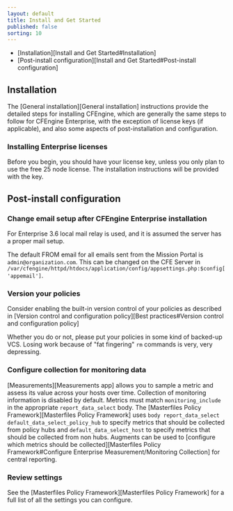 ```yaml
---
layout: default
title: Install and Get Started
published: false
sorting: 10
---
```


<!--
Delete  "Enterprise Install and Get Started"
https://docs.google.com/document/d/1CeRR8cuMtrrr0X27gzVzP2ndiU0HuHvo7dJT2vIWfp0/edit#heading=h.978wiks7ber1
-->


* [Installation][Install and Get Started#Installation]
* [Post-install configuration][Install and Get Started#Post-install configuration]

## Installation

The [General installation][General installation] instructions provide the detailed steps for installing CFEngine, which are generally the same steps to follow for CFEngine Enterprise, with the exception of license keys (if applicable), and also some aspects of post-installation and configuration.

### Installing Enterprise licenses

Before you begin, you should have your license key, unless you only
plan to use the free 25 node license. The installation instructions
will be provided with the key.

## Post-install configuration

### Change email setup after CFEngine Enterprise installation

For Enterprise 3.6 local mail relay is used, and it is assumed the server has a proper mail setup.

The default FROM email for all emails sent from the Mission Portal is ```admin@organization.com```. This can be changed on the CFE Server in ```/var/cfengine/httpd/htdocs/application/config/appsettings.php:$config['appemail']```.

### Version your policies

Consider enabling the built-in version control of your policies as
described in
[Version control and configuration policy][Best practices#Version control and configuration policy]

Whether you do or not, please put your policies in some kind of
backed-up VCS. Losing work because of "fat fingering" `rm` commands is
very, very depressing.

### Configure collection for monitoring data

[Measurements][Measurements app] allows you to sample a metric and assess its value
across your hosts over time. Collection of monitoring information is disabled by
default. Metrics must match `monitoring_include` in the appropriate
`report_data_select` body.
The [Masterfiles Policy Framework][Masterfiles Policy Framework] uses `body
report_data_select default_data_select_policy_hub` to specify metrics that
should be collected from policy hubs and `default_data_select_host` to specify
metrics that should be collected from non hubs. Augments can be used to [configure which metrics should be collected][Masterfiles Policy Framework#Configure Enterprise Measurement/Monitoring Collection] for central reporting.

### Review settings

See the [Masterfiles Policy Framework][Masterfiles Policy Framework] for a full
list of all the settings you can configure.
